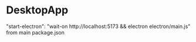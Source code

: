 ﻿# DesktopApp
"start-electron": "wait-on http://localhost:5173 && electron electron/main.js" from main package.json
